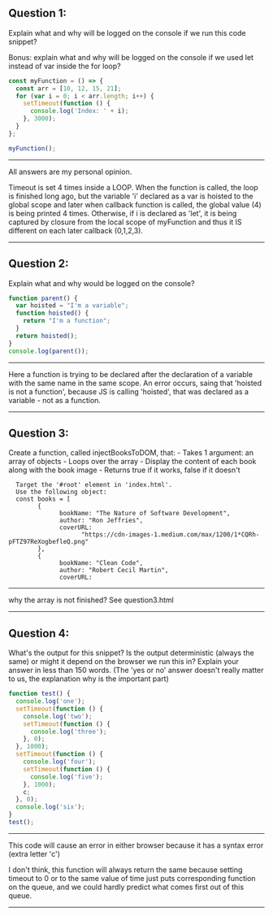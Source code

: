 ## Question 1:

Explain what and why will be logged on the console if we run this code snippet?

Bonus: explain what and why will be logged on the console if we used let instead of var inside the for loop?

```js
const myFunction = () => {
  const arr = [10, 12, 15, 21];
  for (var i = 0; i < arr.length; i++) {
    setTimeout(function () {
      console.log('Index: ' + i);
    }, 3000);
  }
};

myFunction();
```

---

All answers are my personal opinion.

Timeout is set 4 times inside a LOOP. When the function is called,
the loop is finished long ago, but the variable 'i' declared as a var is hoisted
to the global scope and later when callback function is called, the global
value (4) is being printed 4 times. Otherwise, if i is declared as 'let', it is
being captured by closure from the local scope of myFunction and thus it IS
different on each later callback (0,1,2,3).

---

## Question 2:

Explain what and why would be logged on the console?

```js
function parent() {
  var hoisted = "I'm a variable";
  function hoisted() {
    return "I'm a function";
  }
  return hoisted();
}
console.log(parent());
```

---

Here a function is trying to be declared after the declaration of a variable with the same name in the same
scope. An error occurs, saing that 'hoisted is not a function', because JS is calling 'hoisted', that
was declared as a variable - not as a function.

---

## Question 3:

Create a function, called injectBooksToDOM, that: - Takes 1 argument: an array of objects - Loops over the array - Display the content of each book along with the book image - Returns true if it works, false if it doesn't

      Target the '#root' element in 'index.html'.
      Use the following object:
      const books = [
            {
                  bookName: "The Nature of Software Development",
                  author: "Ron Jeffries",
                  coverURL:
                        "https://cdn-images-1.medium.com/max/1200/1*CQRh-pFTZ97ReXogbefleQ.png"
            },
            {
                  bookName: "Clean Code",
                  author: "Robert Cecil Martin",
                  coverURL:

---

why the array is not finished?
See question3.html

---

## Question 4:

What's the output for this snippet? Is the output deterministic (always the same) or might it depend on the browser
we run this in?
Explain your answer in less than 150 words. (The 'yes or no' answer doesn't really matter to us,
the explanation why is the important part)

```js
function test() {
  console.log('one');
  setTimeout(function () {
    console.log('two');
    setTimeout(function () {
      console.log('three');
    }, 0);
  }, 1000);
  setTimeout(function () {
    console.log('four');
    setTimeout(function () {
      console.log('five');
    }, 1000);
    c;
  }, 0);
  console.log('six');
}
test();
```

---

This code will cause an error in either browser because it has a syntax error
(extra letter 'c')

I don't think, this function will always return the same because setting timeout
to 0 or to the same value of time just puts corresponding function on the queue,
and we could hardly predict what comes first out of this queue.

---
